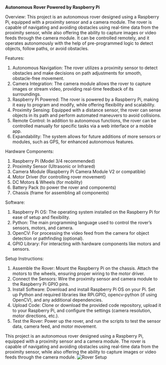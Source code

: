 **Autonomous Rover Powered by Raspberry Pi**

Overview: 
This project is an autonomous rover designed using a Raspberry Pi, equipped with a proximity sensor and a camera module. The rover is capable of navigating and avoiding obstacles using real-time data from the proximity sensor, while also offering the ability to capture images or video feeds through the camera module. It can be controlled remotely, and it operates autonomously with the help of pre-programmed logic to detect objects, follow paths, or avoid obstacles.

Features:

1. Autonomous Navigation: The rover utilizes a proximity sensor to detect obstacles and make decisions on path adjustments for smooth, obstacle-free movement.
2. Camera Integration: The camera module allows the rover to capture images or stream video, providing real-time feedback of its surroundings.
3. Raspberry Pi Powered: The rover is powered by a Raspberry Pi, making it easy to program and modify, while offering flexibility and scalability.
4. Proximity Sensing: Equipped with a distance sensor, the rover can sense objects in its path and perform automated maneuvers to avoid collisions.
5. Remote Control: In addition to autonomous functions, the rover can be controlled manually for specific tasks via a web interface or a mobile app.
6. Expandability: The system allows for future additions of more sensors or modules, such as GPS, for enhanced autonomous features.

Hardware Components:

1. Raspberry Pi (Model 3/4 recommended)
2. Proximity Sensor (Ultrasonic or Infrared)
3. Camera Module (Raspberry Pi Camera Module V2 or compatible)
4. Motor Driver (for controlling rover movement)
5. DC Motors & Wheels (for mobility)
6. Battery Pack (to power the rover and components)
7. Chassis (frame for assembling all components)

Software:

1. Raspberry Pi OS: The operating system installed on the Raspberry Pi for ease of setup and flexibility.
2. Python: The main programming language used to control the rover’s sensors, motors, and camera.
3. OpenCV: For processing the video feed from the camera for object detection or pathfinding (optional).
4. GPIO Library: For interacting with hardware components like motors and sensors.

Setup Instructions:

1. Assemble the Rover: Mount the Raspberry Pi on the chassis. Attach the motors to the wheels, ensuring proper wiring to the motor driver.
2. Connect the Sensors: Wire the proximity sensor and camera module to the Raspberry Pi GPIO pins.
3. Install Software: Download and install Raspberry Pi OS on your Pi. Set up Python and required libraries like RPi.GPIO, opencv-python (if using OpenCV), and any additional dependencies.
4. Upload Code: Clone or download the provided code repository, upload it to your Raspberry Pi, and configure the settings (camera resolution, motor directions, etc.).
5. Test the Rover: Power up the rover, and run the scripts to test the sensor data, camera feed, and motor movement.

This project is an autonomous rover designed using a Raspberry Pi, equipped with a proximity sensor and a camera module. The rover is capable of navigating and avoiding obstacles using real-time data from the proximity sensor, while also offering the ability to capture images or video feeds through the camera module.
![Rover Setup](./images/rover-setup.jpg)
